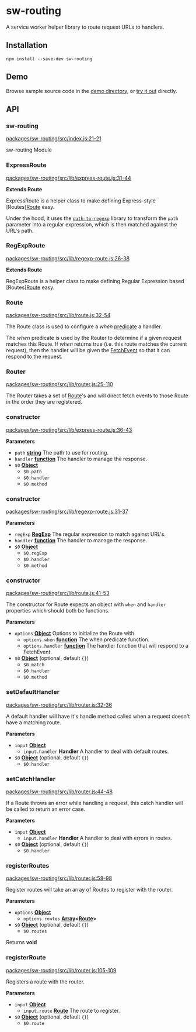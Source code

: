 # sw-routing

A service worker helper library to route request URLs to handlers.

## Installation

`npm install --save-dev sw-routing`

## Demo

Browse sample source code in the [demo directory](https://github.com/GoogleChrome/sw-helpers/tree/future-of-sw-tooling/packages/sw-routing/demo), or
[try it out](https://googlechrome.github.io/sw-helpers/sw-routing/demo/) directly.

## API

<!-- Generated by documentation.js. Update this documentation by updating the source code. -->

### sw-routing

[packages/sw-routing/src/index.js:21-21](https://github.com/GoogleChrome/sw-helpers/blob/3eb2f8799138e54768cf7466f6e319b7cc6194e0/packages/sw-routing/src/index.js#L21-L21 "Source code on GitHub")

sw-routing Module

### ExpressRoute

[packages/sw-routing/src/lib/express-route.js:31-44](https://github.com/GoogleChrome/sw-helpers/blob/3eb2f8799138e54768cf7466f6e319b7cc6194e0/packages/sw-routing/src/lib/express-route.js#L31-L44 "Source code on GitHub")

**Extends Route**

ExpressRoute is a helper class to make defining Express-style
[Routes][Route](#route) easy.

Under the hood, it uses the [`path-to-regexp`](https://www.npmjs.com/package/path-to-regexp)
library to transform the `path` parameter into a regular expression, which is
then matched against the URL's path.

### RegExpRoute

[packages/sw-routing/src/lib/regexp-route.js:26-38](https://github.com/GoogleChrome/sw-helpers/blob/3eb2f8799138e54768cf7466f6e319b7cc6194e0/packages/sw-routing/src/lib/regexp-route.js#L26-L38 "Source code on GitHub")

**Extends Route**

RegExpRoute is a helper class to make defining Regular Expression based
[Routes][Route](#route) easy.

### Route

[packages/sw-routing/src/lib/route.js:32-54](https://github.com/GoogleChrome/sw-helpers/blob/3eb2f8799138e54768cf7466f6e319b7cc6194e0/packages/sw-routing/src/lib/route.js#L32-L54 "Source code on GitHub")

The Route class is used to configure a _when_
[predicate](https://en.wikipedia.org/wiki/Predicate_(mathematical_logic))
a handler.

The _when_ predicate is used by the Router to determine if a given request
matches this Route. If _when_ returns true (i.e. this route matches the
current request), then the handler will be given the
[FetchEvent](https://developer.mozilla.org/en-US/docs/Web/API/FetchEvent)
so that it can respond to the request.

### Router

[packages/sw-routing/src/lib/router.js:25-110](https://github.com/GoogleChrome/sw-helpers/blob/3eb2f8799138e54768cf7466f6e319b7cc6194e0/packages/sw-routing/src/lib/router.js#L25-L110 "Source code on GitHub")

The Router takes a set of [Route](#route)'s and will direct fetch events
to those Route in the order they are registered.

### constructor

[packages/sw-routing/src/lib/express-route.js:36-43](https://github.com/GoogleChrome/sw-helpers/blob/3eb2f8799138e54768cf7466f6e319b7cc6194e0/packages/sw-routing/src/lib/express-route.js#L36-L43 "Source code on GitHub")

**Parameters**

-   `path` **[string](https://developer.mozilla.org/en-US/docs/Web/JavaScript/Reference/Global_Objects/String)** The path to use for routing.
-   `handler` **[function](https://developer.mozilla.org/en-US/docs/Web/JavaScript/Reference/Statements/function)** The handler to manage the response.
-   `$0` **[Object](https://developer.mozilla.org/en-US/docs/Web/JavaScript/Reference/Global_Objects/Object)** 
    -   `$0.path`  
    -   `$0.handler`  
    -   `$0.method`  

### constructor

[packages/sw-routing/src/lib/regexp-route.js:31-37](https://github.com/GoogleChrome/sw-helpers/blob/3eb2f8799138e54768cf7466f6e319b7cc6194e0/packages/sw-routing/src/lib/regexp-route.js#L31-L37 "Source code on GitHub")

**Parameters**

-   `regExp` **[RegExp](https://developer.mozilla.org/en-US/docs/Web/JavaScript/Reference/Global_Objects/RegExp)** The regular expression to match against URL's.
-   `handler` **[function](https://developer.mozilla.org/en-US/docs/Web/JavaScript/Reference/Statements/function)** The handler to manage the response.
-   `$0` **[Object](https://developer.mozilla.org/en-US/docs/Web/JavaScript/Reference/Global_Objects/Object)** 
    -   `$0.regExp`  
    -   `$0.handler`  
    -   `$0.method`  

### constructor

[packages/sw-routing/src/lib/route.js:41-53](https://github.com/GoogleChrome/sw-helpers/blob/3eb2f8799138e54768cf7466f6e319b7cc6194e0/packages/sw-routing/src/lib/route.js#L41-L53 "Source code on GitHub")

The constructor for Route expects an object with `when` and `handler`
properties which should both be functions.

**Parameters**

-   `options` **[Object](https://developer.mozilla.org/en-US/docs/Web/JavaScript/Reference/Global_Objects/Object)** Options to initialize the Route with.
    -   `options.when` **[function](https://developer.mozilla.org/en-US/docs/Web/JavaScript/Reference/Statements/function)** The when predicate function.
    -   `options.handler` **[function](https://developer.mozilla.org/en-US/docs/Web/JavaScript/Reference/Statements/function)** The handler function that will respond
        to a FetchEvent.
-   `$0` **[Object](https://developer.mozilla.org/en-US/docs/Web/JavaScript/Reference/Global_Objects/Object)**  (optional, default `{}`)
    -   `$0.match`  
    -   `$0.handler`  
    -   `$0.method`  

### setDefaultHandler

[packages/sw-routing/src/lib/router.js:32-36](https://github.com/GoogleChrome/sw-helpers/blob/3eb2f8799138e54768cf7466f6e319b7cc6194e0/packages/sw-routing/src/lib/router.js#L32-L36 "Source code on GitHub")

A default handler will have it's handle method called when a
request doesn't have a matching route.

**Parameters**

-   `input` **[Object](https://developer.mozilla.org/en-US/docs/Web/JavaScript/Reference/Global_Objects/Object)** 
    -   `input.handler` **Handler** A handler to deal with default routes.
-   `$0` **[Object](https://developer.mozilla.org/en-US/docs/Web/JavaScript/Reference/Global_Objects/Object)**  (optional, default `{}`)
    -   `$0.handler`  

### setCatchHandler

[packages/sw-routing/src/lib/router.js:44-48](https://github.com/GoogleChrome/sw-helpers/blob/3eb2f8799138e54768cf7466f6e319b7cc6194e0/packages/sw-routing/src/lib/router.js#L44-L48 "Source code on GitHub")

If a Route throws an error while handling a request, this catch handler
will be called to return an error case.

**Parameters**

-   `input` **[Object](https://developer.mozilla.org/en-US/docs/Web/JavaScript/Reference/Global_Objects/Object)** 
    -   `input.handler` **Handler** A handler to deal with errors in routes.
-   `$0` **[Object](https://developer.mozilla.org/en-US/docs/Web/JavaScript/Reference/Global_Objects/Object)**  (optional, default `{}`)
    -   `$0.handler`  

### registerRoutes

[packages/sw-routing/src/lib/router.js:58-98](https://github.com/GoogleChrome/sw-helpers/blob/3eb2f8799138e54768cf7466f6e319b7cc6194e0/packages/sw-routing/src/lib/router.js#L58-L98 "Source code on GitHub")

Register routes will take an array of Routes to register with the
router.

**Parameters**

-   `options` **[Object](https://developer.mozilla.org/en-US/docs/Web/JavaScript/Reference/Global_Objects/Object)** 
    -   `options.routes` **[Array](https://developer.mozilla.org/en-US/docs/Web/JavaScript/Reference/Global_Objects/Array)&lt;[Route](#route)>** 
-   `$0` **[Object](https://developer.mozilla.org/en-US/docs/Web/JavaScript/Reference/Global_Objects/Object)**  (optional, default `{}`)
    -   `$0.routes`  

Returns **void** 

### registerRoute

[packages/sw-routing/src/lib/router.js:105-109](https://github.com/GoogleChrome/sw-helpers/blob/3eb2f8799138e54768cf7466f6e319b7cc6194e0/packages/sw-routing/src/lib/router.js#L105-L109 "Source code on GitHub")

Registers a route with the router.

**Parameters**

-   `input` **[Object](https://developer.mozilla.org/en-US/docs/Web/JavaScript/Reference/Global_Objects/Object)** 
    -   `input.route` **[Route](#route)** The route to register.
-   `$0` **[Object](https://developer.mozilla.org/en-US/docs/Web/JavaScript/Reference/Global_Objects/Object)**  (optional, default `{}`)
    -   `$0.route`  
